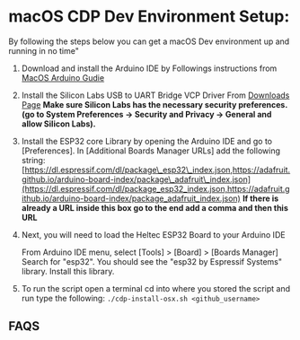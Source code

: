 # macOS CDP Dev Environment Setup:

By following the steps below you can get a macOS Dev environment up and running in no time"

1. Download and install the Arduino IDE by Followings instructions from [MacOS Arduino Gudie](https://www.arduino.cc/en/guide/macOSX)
2. Install the Silicon Labs USB to UART Bridge VCP Driver From [Downloads Page](http://www.silabs.com/Support%20Documents/Software/Mac_OSX_VCP_Driver_10_6.zip) **Make sure Silicon Labs has the necessary security preferences. \(go to System Preferences -&gt; Security and Privacy -&gt; General and allow Silicon Labs\).**
3. Install the ESP32 core Library by opening the Arduino IDE and go to \[Preferences\]. In \[Additional Boards Manager URLs\] add the following string: [https://dl.espressif.com/dl/package\_esp32\_index.json,https://adafruit.github.io/arduino-board-index/package\_adafruit\_index.json](https://dl.espressif.com/dl/package_esp32_index.json,https://adafruit.github.io/arduino-board-index/package_adafruit_index.json) **If there is already a URL inside this box go to the end add a comma and then this URL**
4. Next, you will need to load the Heltec ESP32 Board to your Arduino IDE

   From Arduino IDE menu, select \[Tools\] &gt; \[Board\] &gt; \[Boards Manager\] Search for "esp32". You should see the "esp32 by Espressif Systems" library. Install this library.

5. To run the script open a terminal cd into where you stored the script and run type the following: `./cdp-install-osx.sh <github_username>`

## FAQS

